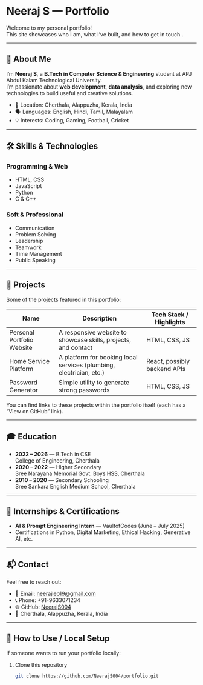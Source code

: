 # Neeraj S — Portfolio

Welcome to my personal portfolio!  
This site showcases who I am, what I’ve built, and how to get in touch .

---

## 🚀 About Me

I’m **Neeraj S**, a **B.Tech in Computer Science & Engineering** student at APJ Abdul Kalam Technological University.  
I’m passionate about **web development**, **data analysis**, and exploring new technologies to build useful and creative solutions.

- 📍 Location: Cherthala, Alappuzha, Kerala, India  
- 🗣️ Languages: English, Hindi, Tamil, Malayalam  
- 💡 Interests: Coding, Gaming, Football, Cricket  

---

## 🛠️ Skills & Technologies

### Programming & Web

- HTML, CSS  
- JavaScript  
- Python  
- C & C++  

### Soft & Professional

- Communication  
- Problem Solving  
- Leadership  
- Teamwork  
- Time Management  
- Public Speaking  

---

## 📁 Projects

Some of the projects featured in this portfolio:

| Name | Description | Tech Stack / Highlights |
|------|-------------|--------------------------|
| Personal Portfolio Website | A responsive website to showcase skills, projects, and contact | HTML, CSS, JS |
| Home Service Platform | A platform for booking local services (plumbing, electrician, etc.) | React, possibly backend APIs |
| Password Generator | Simple utility to generate strong passwords | HTML, CSS, JS |

You can find links to these projects within the portfolio itself (each has a “View on GitHub” link).

---

## 🎓 Education

- **2022 – 2026** — B.Tech in CSE  
  College of Engineering, Cherthala  
- **2020 – 2022** — Higher Secondary  
  Sree Narayana Memorial Govt. Boys HSS, Cherthala  
- **2010 – 2020** — Secondary Schooling  
  Sree Sankara English Medium School, Cherthala  

---

## 📜 Internships & Certifications

- **AI & Prompt Engineering Intern** — VaultofCodes (June – July 2025)  
- Certifications in Python, Digital Marketing, Ethical Hacking, Generative AI, etc.

---

## 📬 Contact

Feel free to reach out:

- 📧 Email: neerajleo19@gmail.com  
- 📞 Phone: +91-9633071234  
- 🌐 GitHub: [NeerajS004](https://github.com/NeerajS004)  
- 📍 Cherthala, Alappuzha, Kerala, India  

---

## 📂 How to Use / Local Setup

If someone wants to run your portfolio locally:

1. Clone this repository  
   ```bash
   git clone https://github.com/NeerajS004/portfolio.git
